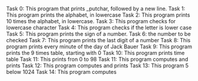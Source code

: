 Task 0: This program that prints _putchar, followed by a new line.
Task 1: This program prints the alphabet, in lowercase
Task 2: This program prints 10 times the alphabet, in lowercase.
Task 3: This program checks for lowercase character
Task 4: This program checks if the letter is lower case
Task 5: This program prints the sign of a number.
Task 6: the number to be checked
Task 7: This program prints the last digit of a number
Task 8: This program prints every minute of the day of Jack Bauer
Task 9: This program prints the 9 times table, starting with 0
Task 10: This program prints time table
Task 11: This prints fron 0 to 98
Task 11: This program computes and prints
Task 12: This program computes and prints
Task 13: This program 5 below 1024
Task 14: This program computes
